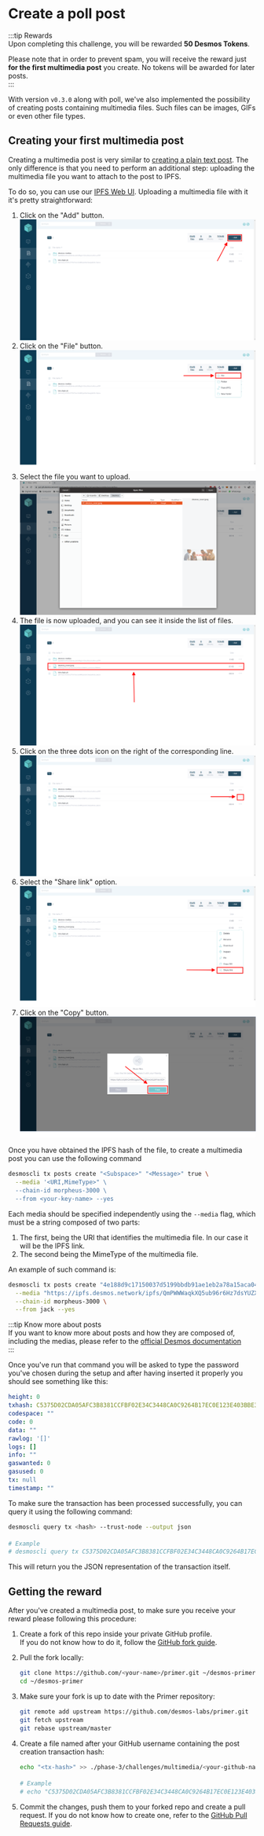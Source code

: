 # Create a poll post
:::tip Rewards  
Upon completing this challenge, you will be rewarded **50 Desmos Tokens**. 
  
Please note that in order to prevent spam, you will receive the reward just **for the first multimedia post** you create. No tokens will be awarded for later posts.  
:::

With version `v0.3.0` along with poll, we've also implemented the possibility of creating posts containing multimedia files. Such files can be images, GIFs or even other file types.  

## Creating your first multimedia post
Creating a multimedia post is very similar to [creating a plain text post](../../phase-1/create-post.md). The only difference is that you need to perform an additional step: uploading the multimedia file you want to attach to the post to IPFS. 

To do so, you can use our [IPFS Web UI](https://put.ipfs.desmos.network/ipfs/Qmexhq2sBHnXQbvyP2GfUdbnY7HCagH2Mw5vUNSBn2nxip/#/files). Uploading a multimedia file with it it's pretty straightforward: 

1. Click on the "Add" button.  
   ![](/assets/phase-3/add.png)
2. Click on the "File" button.  
   ![](/assets/phase-3/file.png)
3. Select the file you want to upload.  
   ![](/assets/phase-3/select_file.png)
4. The file is now uploaded, and you can see it inside the list of files.   
   ![](/assets/phase-3/uploaded_file.png)
5. Click on the three dots icon on the right of the corresponding line.   
   ![](/assets/phase-3/three_dots.png)
6. Select the "Share link" option.  
   ![](/assets/phase-3/share_link.png)
7. Click on the "Copy" button.  
   ![](/assets/phase-3/copy_url.png)


Once you have obtained the IPFS hash of the file, to create a multimedia post you can use the following command

```bash
desmoscli tx posts create "<Subspace>" "<Message>" true \
  --media '<URI,MimeType>" \
  --chain-id morpheus-3000 \
  --from <your-key-name> --yes 
```

Each media should be specified independently using the `--media` flag, which must be a string composed of two parts: 

1. The first, being the URI that identifies the multimedia file. In our case it will be the IPFS link. 
2. The second being the MimeType of the multimedia file. 

An example of such command is: 

```bash
desmoscli tx posts create "4e188d9c17150037d5199bbdb91ae1eb2a78a15aca04cb35530cccb81494b36e" "I am Batman!" false \
  --media "https://ipfs.desmos.network/ipfs/QmPWWWaqkXQ5ub96r6Hz7dsYUZXuaEnwe14cEsyGfwfsCD,image/jpeg" \
  --chain-id morpheus-3000 \
  --from jack --yes
```

:::tip Know more about posts  
If you want to know more about posts and how they are composed of, including the medias, please refer to the [official Desmos documentation](https://docs.desmos.network/types/post.html)  
:::

Once you've run that command you will be asked to type the password you've chosen during the setup and after having inserted it properly you should see something like this: 

```yml
height: 0
txhash: C5375D02CDA05AFC3B8381CCFBF02E34C3448CA0C9264B17EC0E123E403BBE3B
codespace: ""
code: 0
data: ""
rawlog: '[]'
logs: []
info: ""
gaswanted: 0
gasused: 0
tx: null
timestamp: ""
```

To make sure the transaction has been processed successfully, you can query it using the following command: 

```bash
desmoscli query tx <hash> --trust-node --output json

# Example
# desmoscli query tx C5375D02CDA05AFC3B8381CCFBF02E34C3448CA0C9264B17EC0E123E403BBE3B --trust-node --output json
``` 

This will return you the JSON representation of the transaction itself.

## Getting the reward 
After you've created a multimedia post, to make sure you receive your reward please following this procedure: 

1. Create a fork of this repo inside your private GitHub profile.  
   If you do not know how to do it, follow the [GitHub fork guide](https://help.github.com/en/github/getting-started-with-github/fork-a-repo).

2. Pull the fork locally:  
   ```bash
   git clone https://github.com/<your-name>/primer.git ~/desmos-primer
   cd ~/desmos-primer
   ```
   
3. Make sure your fork is up to date with the Primer repository:  
   ```bash
   git remote add upstream https://github.com/desmos-labs/primer.git
   git fetch upstream
   git rebase upstream/master
   ```

4. Create a file named after your GitHub username containing the post creation transaction hash:  
   ```bash
   echo "<tx-hash>" >> ./phase-3/challenges/multimedia/<your-github-name>
   
   # Example
   # echo "C5375D02CDA05AFC3B8381CCFBF02E34C3448CA0C9264B17EC0E123E403BBE3B" >> ./phase-3/challenges/multimedia/RiccardoM
   ```

5. Commit the changes, push them to your forked repo and create a pull request. If you do not know how to create one, refer to the [GitHub Pull Requests guide](https://help.github.com/en/github/collaborating-with-issues-and-pull-requests/creating-a-pull-request).
